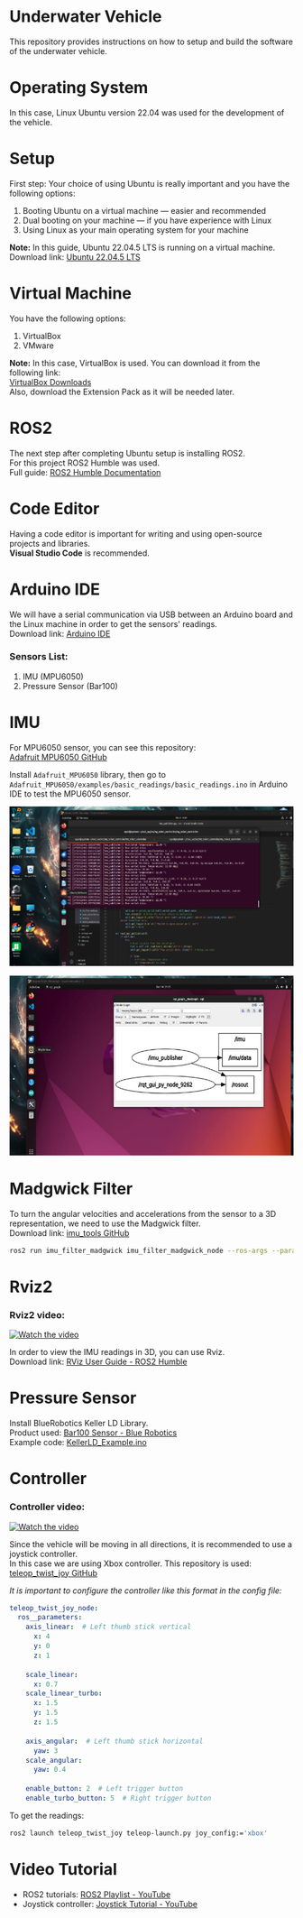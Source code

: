 # Underwater Vehicle

This repository provides instructions on how to setup and build the software of the underwater vehicle.

# Operating System

In this case, Linux Ubuntu version 22.04 was used for the development of the vehicle.

# Setup

First step: Your choice of using Ubuntu is really important and you have the following options:

1. Booting Ubuntu on a virtual machine — easier and recommended  
2. Dual booting on your machine — if you have experience with Linux  
3. Using Linux as your main operating system for your machine  

**Note:** In this guide, Ubuntu 22.04.5 LTS is running on a virtual machine.  
Download link: [Ubuntu 22.04.5 LTS](https://releases.ubuntu.com/jammy/ )

# Virtual Machine

You have the following options:

1. VirtualBox  
2. VMware  

**Note:** In this case, VirtualBox is used. You can download it from the following link:  
[VirtualBox Downloads](https://www.virtualbox.org/wiki/Downloads )  
Also, download the Extension Pack as it will be needed later.

# ROS2

The next step after completing Ubuntu setup is installing ROS2.  
For this project ROS2 Humble was used.  
Full guide: [ROS2 Humble Documentation](https://docs.ros.org/en/humble/index.html )

# Code Editor

Having a code editor is important for writing and using open-source projects and libraries.  
**Visual Studio Code** is recommended.

# Arduino IDE

We will have a serial communication via USB between an Arduino board and the Linux machine in order to get the sensors' readings.  
Download link: [Arduino IDE](https://www.arduino.cc/en/software/ )

### Sensors List:
1. IMU (MPU6050)  
2. Pressure Sensor (Bar100)
 
# IMU

For MPU6050 sensor, you can see this repository:  
[Adafruit MPU6050 GitHub](https://github.com/adafruit/Adafruit_MPU6050 ) 

Install `Adafruit_MPU6050` library, then go to `Adafruit_MPU6050/examples/basic_readings/basic_readings.ino` in Arduino IDE to test the MPU6050 sensor.

![Sensor readings](media/IMU_readings.png)

![rqt graph of the IMU](media/IMU_graph.png)

# Madgwick Filter

To turn the angular velocities and accelerations from the sensor to a 3D representation, we need to use the Madgwick filter.  
Download link: [imu_tools GitHub](https://github.com/CCNYRoboticsLab/imu_tools )

```bash
ros2 run imu_filter_madgwick imu_filter_madgwick_node --ros-args --param use_mag:=false
```

# Rviz2

### Rviz2 video:
[![Watch the video]( https://img.youtube.com/vi/_TqFYcdwoNE/hqdefault.jpg )](https://www.youtube.com/watch?v=_TqFYcdwoNE)

In order to view the IMU readings in 3D, you can use Rviz.  
Download link: [RViz User Guide - ROS2 Humble](https://docs.ros.org/en/humble/Tutorials/Intermediate/RViz/RViz-User-Guide/RViz-User-Guide.html )



# Pressure Sensor

Install BlueRobotics Keller LD Library.  
Product used: [Bar100 Sensor - Blue Robotics](https://bluerobotics.com/store/sensors-cameras/sensors/bar100-sensor-r2-rp/ )  
Example code: [KellerLD_Example.ino](https://github.com/bluerobotics/BlueRobotics_KellerLD_Library/blob/master/examples/KellerLD_Example/KellerLD_Example.ino )

# Controller

### Controller video:
[![Watch the video](https://img.youtube.com/vi/3aG9_xgjOY4/hqdefault.jpg )](https://www.youtube.com/watch?v=3aG9_xgjOY4)

Since the vehicle will be moving in all directions, it is recommended to use a joystick controller.  
In this case we are using Xbox controller. This repository is used:  
[teleop_twist_joy GitHub](https://github.com/ros-teleop/teleop_twist_joy )

*It is important to configure the controller like this format in the config file:*

```yaml
teleop_twist_joy_node:
  ros__parameters:
    axis_linear:  # Left thumb stick vertical
      x: 4
      y: 0
      z: 1

    scale_linear:
      x: 0.7
    scale_linear_turbo:
      x: 1.5
      y: 1.5
      z: 1.5

    axis_angular:  # Left thumb stick horizontal
      yaw: 3
    scale_angular:
      yaw: 0.4

    enable_button: 2  # Left trigger button
    enable_turbo_button: 5  # Right trigger button
```

To get the readings:

```bash
ros2 launch teleop_twist_joy teleop-launch.py joy_config:='xbox'
```

# Video Tutorial

- ROS2 tutorials: [ROS2 Playlist - YouTube](https://www.youtube.com/watch?v=0aPbWsyENA8&list=PLLSegLrePWgJudpPUof4-nVFHGkB62Izy)  
- Joystick controller: [Joystick Tutorial - YouTube]( https://www.youtube.com/watch?v=_MVA1fkzRKM&list=PL1YH3iMfizDLgcrTL1rj4NxXYKnPLLkby&index=18)
